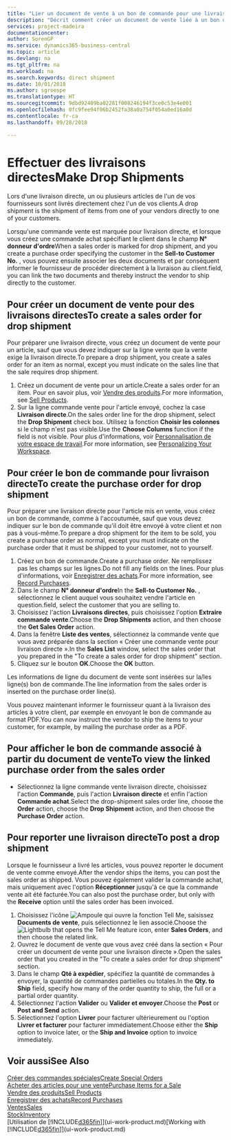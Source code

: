 ```yaml
---
title: "Lier un document de vente à un bon de commande pour une livraison directe | Microsoft Docs"
description: "Décrit comment créer un document de vente liée à un bon de commande pour permettre la livraison directe du fournisseur au client."
services: project-madeira
documentationcenter: 
author: SorenGP
ms.service: dynamics365-business-central
ms.topic: article
ms.devlang: na
ms.tgt_pltfrm: na
ms.workload: na
ms.search.keywords: direct shipment
ms.date: 10/01/2018
ms.author: sgroespe
ms.translationtype: HT
ms.sourcegitcommit: 9dbd92409ba02281f008246194f3ce0c53e4e001
ms.openlocfilehash: 0fc9fee94f06b2452fa38a0a754f054a0ed16a0d
ms.contentlocale: fr-ca
ms.lasthandoff: 09/28/2018

---
```

# <a name="make-drop-shipments"></a><span data-ttu-id="d6dce-103">Effectuer des livraisons directes</span><span class="sxs-lookup"><span data-stu-id="d6dce-103">Make Drop Shipments</span></span>
<span data-ttu-id="d6dce-104">Lors d'une livraison directe, un ou plusieurs articles de l'un de vos fournisseurs sont livrés directement chez l'un de vos clients.</span><span class="sxs-lookup"><span data-stu-id="d6dce-104">A drop shipment is the shipment of items from one of your vendors directly to one of your customers.</span></span>

<span data-ttu-id="d6dce-105">Lorsqu'une commande vente est marquée pour livraison directe, et lorsque vous créez une commande achat spécifiant le client dans le champ **N° donneur d'ordre**</span><span class="sxs-lookup"><span data-stu-id="d6dce-105">When a sales order is marked for drop shipment, and you create a purchase order specifying the customer in the **Sell-to Customer No.**</span></span> <span data-ttu-id="d6dce-106">, vous pouvez ensuite associer les deux documents et par conséquent informer le fournisseur de procéder directement à la livraison au client.</span><span class="sxs-lookup"><span data-stu-id="d6dce-106">field, you can link the two documents and thereby instruct the vendor to ship directly to the customer.</span></span>

## <a name="to-create-a-sales-order-for-drop-shipment"></a><span data-ttu-id="d6dce-107">Pour créer un document de vente pour des livraisons directes</span><span class="sxs-lookup"><span data-stu-id="d6dce-107">To create a sales order for drop shipment</span></span>
<span data-ttu-id="d6dce-108">Pour préparer une livraison directe, vous créez un document de vente pour un article, sauf que vous devez indiquer sur la ligne vente que la vente exige la livraison directe.</span><span class="sxs-lookup"><span data-stu-id="d6dce-108">To prepare a drop shipment, you create a sales order for an item as normal, except you must indicate on the sales line that the sale requires drop shipment.</span></span>

1. <span data-ttu-id="d6dce-109">Créez un document de vente pour un article.</span><span class="sxs-lookup"><span data-stu-id="d6dce-109">Create a sales order for an item.</span></span> <span data-ttu-id="d6dce-110">Pour en savoir plus, voir [Vendre des produits](sales-how-sell-products.md).</span><span class="sxs-lookup"><span data-stu-id="d6dce-110">For more information, see [Sell Products](sales-how-sell-products.md).</span></span>
2. <span data-ttu-id="d6dce-111">Sur la ligne commande vente pour l'article envoyé, cochez la case **Livraison directe**.</span><span class="sxs-lookup"><span data-stu-id="d6dce-111">On the sales order line for the drop shipment, select the **Drop Shipment** check box.</span></span> <span data-ttu-id="d6dce-112">Utilisez la fonction **Choisir les colonnes** si le champ n'est pas visible.</span><span class="sxs-lookup"><span data-stu-id="d6dce-112">Use the **Choose Columns** function if the field is not visible.</span></span> <span data-ttu-id="d6dce-113">Pour plus d'informations, voir [Personnalisation de votre espace de travail](ui-personalization-user.md).</span><span class="sxs-lookup"><span data-stu-id="d6dce-113">For more information, see [Personalizing Your Workspace](ui-personalization-user.md).</span></span>

## <a name="to-create-the-purchase-order-for-drop-shipment"></a><span data-ttu-id="d6dce-114">Pour créer le bon de commande pour livraison directe</span><span class="sxs-lookup"><span data-stu-id="d6dce-114">To create the purchase order for drop shipment</span></span>
<span data-ttu-id="d6dce-115">Pour préparer une livraison directe pour l'article mis en vente, vous créez un bon de commande, comme à l'accoutumée, sauf que vous devez indiquer sur le bon de commande qu'il doit être envoyé à votre client et non pas à vous-même.</span><span class="sxs-lookup"><span data-stu-id="d6dce-115">To prepare a drop shipment for the item to be sold, you create a purchase order as normal, except you must indicate on the purchase order that it must be shipped to your customer, not to yourself.</span></span>

1. <span data-ttu-id="d6dce-116">Créez un bon de commande.</span><span class="sxs-lookup"><span data-stu-id="d6dce-116">Create a purchase order.</span></span> <span data-ttu-id="d6dce-117">Ne remplissez pas les champs sur les lignes.</span><span class="sxs-lookup"><span data-stu-id="d6dce-117">Do not fill any fields on the lines.</span></span> <span data-ttu-id="d6dce-118">Pour plus d'informations, voir [Enregistrer des achats](purchasing-how-record-purchases.md).</span><span class="sxs-lookup"><span data-stu-id="d6dce-118">For more information, see [Record Purchases](purchasing-how-record-purchases.md).</span></span>
2. <span data-ttu-id="d6dce-119">Dans le champ **N° donneur d'ordre**</span><span class="sxs-lookup"><span data-stu-id="d6dce-119">In the **Sell-to Customer No.**</span></span> <span data-ttu-id="d6dce-120">, sélectionnez le client auquel vous souhaitez vendre l'article en question.</span><span class="sxs-lookup"><span data-stu-id="d6dce-120">field, select the customer that you are selling to.</span></span>
3. <span data-ttu-id="d6dce-121">Choisissez l'action **Livraisons directes**, puis choisissez l'option **Extraire commande vente**.</span><span class="sxs-lookup"><span data-stu-id="d6dce-121">Choose the **Drop Shipments** action, and then choose the **Get Sales Order** action.</span></span>
4. <span data-ttu-id="d6dce-122">Dans la fenêtre **Liste des ventes**, sélectionnez la commande vente que vous avez préparée dans la section « Créer une commande vente pour livraison directe ».</span><span class="sxs-lookup"><span data-stu-id="d6dce-122">In the **Sales List** window, select the sales order that you prepared in the "To create a sales order for drop shipment" section.</span></span>
5. <span data-ttu-id="d6dce-123">Cliquez sur le bouton **OK**.</span><span class="sxs-lookup"><span data-stu-id="d6dce-123">Choose the **OK** button.</span></span>

<span data-ttu-id="d6dce-124">Les informations de ligne du document de vente sont insérées sur la/les ligne(s) bon de commande.</span><span class="sxs-lookup"><span data-stu-id="d6dce-124">The line information from the sales order is inserted on the purchase order line(s).</span></span>

<span data-ttu-id="d6dce-125">Vous pouvez maintenant informer le fournisseur quant à la livraison des articles à votre client, par exemple en envoyant le bon de commande au format PDF.</span><span class="sxs-lookup"><span data-stu-id="d6dce-125">You can now instruct the vendor to ship the items to your customer, for example, by mailing the purchase order as a PDF.</span></span>     

## <a name="to-view-the-linked-purchase-order-from-the-sales-order"></a><span data-ttu-id="d6dce-126">Pour afficher le bon de commande associé à partir du document de vente</span><span class="sxs-lookup"><span data-stu-id="d6dce-126">To view the linked purchase order from the sales order</span></span>
* <span data-ttu-id="d6dce-127">Sélectionnez la ligne commande vente livraison directe, choisissez l'action **Commande**, puis l'action **Livraison directe** et enfin l'action **Commande achat**.</span><span class="sxs-lookup"><span data-stu-id="d6dce-127">Select the drop-shipment sales order line, choose the **Order** action, choose the **Drop Shipment** action, and then choose the **Purchase Order** action.</span></span>

## <a name="to-post-a-drop-shipment"></a><span data-ttu-id="d6dce-128">Pour reporter une livraison directe</span><span class="sxs-lookup"><span data-stu-id="d6dce-128">To post a drop shipment</span></span>
<span data-ttu-id="d6dce-129">Lorsque le fournisseur a livré les articles, vous pouvez reporter le document de vente comme envoyé.</span><span class="sxs-lookup"><span data-stu-id="d6dce-129">After the vendor ships the items, you can post the sales order as shipped.</span></span> <span data-ttu-id="d6dce-130">Vous pouvez également valider la commande achat, mais uniquement avec l'option **Réceptionner** jusqu'à ce que la commande vente ait été facturée.</span><span class="sxs-lookup"><span data-stu-id="d6dce-130">You can also post the purchase order, but only with the **Receive** option until the sales order has been invoiced.</span></span>

1. <span data-ttu-id="d6dce-131">Choisissez l'icône ![Ampoule qui ouvre la fonction Tell Me](media/ui-search/search_small.png "Dites-moi ce que vous voulez faire"), saisissez **Documents de vente**, puis sélectionnez le lien associé.</span><span class="sxs-lookup"><span data-stu-id="d6dce-131">Choose the ![Lightbulb that opens the Tell Me feature](media/ui-search/search_small.png "Tell me what you want to do") icon, enter **Sales Orders**, and then choose the related link.</span></span>
2. <span data-ttu-id="d6dce-132">Ouvrez le document de vente que vous avez créé dans la section « Pour créer un document de vente pour une livraison directe ».</span><span class="sxs-lookup"><span data-stu-id="d6dce-132">Open the sales order that you created in the "To create a sales order for drop shipment" section.</span></span>
3. <span data-ttu-id="d6dce-133">Dans le champ **Qté à expédier**, spécifiez la quantité de commandes à envoyer, la quantité de commandes partielles ou totales.</span><span class="sxs-lookup"><span data-stu-id="d6dce-133">In the **Qty. to Ship** field, specify how many of the order quantity to ship, the full or a partial order quantity.</span></span>
4. <span data-ttu-id="d6dce-134">Sélectionnez l'action **Valider** ou **Valider et envoyer**.</span><span class="sxs-lookup"><span data-stu-id="d6dce-134">Choose the **Post** or **Post and Send** action.</span></span>
5. <span data-ttu-id="d6dce-135">Sélectionnez l'option **Livrer** pour facturer ultérieurement ou l'option **Livrer et facturer** pour facturer immédiatement.</span><span class="sxs-lookup"><span data-stu-id="d6dce-135">Choose either the **Ship** option to invoice later, or the **Ship and Invoice** option to invoice immediately.</span></span>

## <a name="see-also"></a><span data-ttu-id="d6dce-136">Voir aussi</span><span class="sxs-lookup"><span data-stu-id="d6dce-136">See Also</span></span>
[<span data-ttu-id="d6dce-137">Créer des commandes spéciales</span><span class="sxs-lookup"><span data-stu-id="d6dce-137">Create Special Orders</span></span>](sales-how-to-create-special-orders.md)  
[<span data-ttu-id="d6dce-138">Acheter des articles pour une vente</span><span class="sxs-lookup"><span data-stu-id="d6dce-138">Purchase Items for a Sale</span></span>](purchasing-how-purchase-products-sale.md)  
[<span data-ttu-id="d6dce-139">Vendre des produits</span><span class="sxs-lookup"><span data-stu-id="d6dce-139">Sell Products</span></span>](sales-how-sell-products.md)  
[<span data-ttu-id="d6dce-140">Enregistrer des achats</span><span class="sxs-lookup"><span data-stu-id="d6dce-140">Record Purchases</span></span>](purchasing-how-record-purchases.md)  
[<span data-ttu-id="d6dce-141">Ventes</span><span class="sxs-lookup"><span data-stu-id="d6dce-141">Sales</span></span>](sales-manage-sales.md)  
[<span data-ttu-id="d6dce-142">Stock</span><span class="sxs-lookup"><span data-stu-id="d6dce-142">Inventory</span></span>](inventory-manage-inventory.md)  
<span data-ttu-id="d6dce-143">[Utilisation de [!INCLUDE[d365fin](includes/d365fin_md.md)]](ui-work-product.md)</span><span class="sxs-lookup"><span data-stu-id="d6dce-143">[Working with [!INCLUDE[d365fin](includes/d365fin_md.md)]](ui-work-product.md)</span></span>


